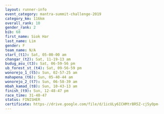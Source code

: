 ```yaml
---
layout: runner-info 
event_category: mantra-summit-challenge-2019 
category_km: 116km 
overall_rank: 10
gender_rank: 2
bib: 68
first_name: Siok Har
last_name: Lim
gender: F
team_name: N/A
start_(t1): Sat, 05-00-00 am
changar_(t2): Sat, 11-19-13 am
budug_asu_(t3): Sat, 06-59-56 pm
ub_forest_st_(t4): Sat, 09-56-59 pm
wonorejo_1_(t5): Sun, 02-57-25 am
mahapena_(t6): Sun, 05-40-44 am
wonorejo_2_(t7): Sun, 06-58-39 am
mbah_kamad_(t8): Sun, 10-43-13 am
finish_(t9): Sun, 12-48-47 pm
race_time: 31-48-47
status: FINISHER
certificate: https-//drive.google.com/file/d/1icULy6ICHMtrBR5Z-cj5yOpm--CTPZ0f/view?usp=sharing
---
```

